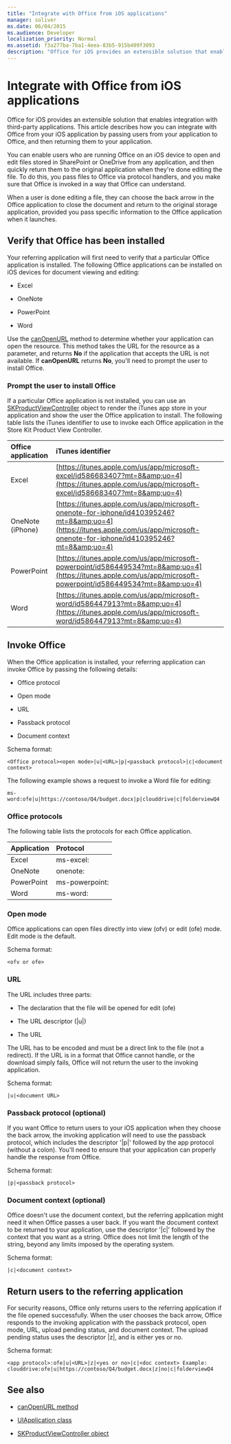```yaml
---
title: "Integrate with Office from iOS applications"
manager: soliver
ms.date: 06/04/2015
ms.audience: Developer
localization_priority: Normal
ms.assetid: f3a277ba-7ba1-4eea-83b5-915b409f3093
description: "Office for iOS provides an extensible solution that enables integration with third-party applications. This article describes how you can integrate with Office from your iOS application by passing users from your application to Office, and then returning them to your application."
---
```


# Integrate with Office from iOS applications

Office for iOS provides an extensible solution that enables integration with third-party applications. This article describes how you can integrate with Office from your iOS application by passing users from your application to Office, and then returning them to your application.
  
You can enable users who are running Office on an iOS device to open and edit files stored in SharePoint or OneDrive from any application, and then quickly return them to the original application when they're done editing the file. To do this, you pass files to Office via protocol handlers, and you make sure that Office is invoked in a way that Office can understand.
  
When a user is done editing a file, they can choose the back arrow in the Office application to close the document and return to the original storage application, provided you pass specific information to the Office application when it launches.
  
## Verify that Office has been installed

Your referring application will first need to verify that a particular Office application is installed. The following Office applications can be installed on iOS devices for document viewing and editing:
  
- Excel
    
- OneNote
    
- PowerPoint
    
- Word
    
Use the [canOpenURL](https://developer.apple.com/library/ios/documentation/UIKit/Reference/UIApplication_Class/index.html) method to determine whether your application can open the resource. This method takes the URL for the resource as a parameter, and returns **No** if the application that accepts the URL is not available. If **canOpenURL** returns **No**, you'll need to prompt the user to install Office.
  
### Prompt the user to install Office

 If a particular Office application is not installed, you can use an [SKProductViewController](https://developer.apple.com/library/ios/documentation/StoreKit/Reference/SKITunesProductViewController_Ref/index.html) object to render the iTunes app store in your application and show the user the Office application to install. The following table lists the iTunes identifier to use to invoke each Office application in the Store Kit Product View Controller. 
  
|**Office application**|**iTunes identifier**|
|:-----|:-----|
|Excel  <br/> |[https://itunes.apple.com/us/app/microsoft-excel/id586683407?mt=8&amp;uo=4](https://itunes.apple.com/us/app/microsoft-excel/id586683407?mt=8&amp;uo=4) <br/> |
|OneNote (iPhone)  <br/> |[https://itunes.apple.com/us/app/microsoft-onenote-for-iphone/id410395246?mt=8&amp;uo=4](https://itunes.apple.com/us/app/microsoft-onenote-for-iphone/id410395246?mt=8&amp;uo=4) <br/> |
|PowerPoint  <br/> |[https://itunes.apple.com/us/app/microsoft-powerpoint/id586449534?mt=8&amp;uo=4](https://itunes.apple.com/us/app/microsoft-powerpoint/id586449534?mt=8&amp;uo=4) <br/> |
|Word  <br/> |[https://itunes.apple.com/us/app/microsoft-word/id586447913?mt=8&amp;uo=4](https://itunes.apple.com/us/app/microsoft-word/id586447913?mt=8&amp;uo=4) <br/> |
   
## Invoke Office

When the Office application is installed, your referring application can invoke Office by passing the following details: 
  
- Office protocol
    
- Open mode
    
- URL
    
- Passback protocol
    
- Document context
    
Schema format:
  
 `<Office protocol><open mode>|u|<URL>|p|<passback protocol>|c|<document context>`
  
The following example shows a request to invoke a Word file for editing:
  
 `ms-word:ofe|u|https://contoso/Q4/budget.docx|p|clouddrive|c|folderviewQ4`
  
### Office protocols

The following table lists the protocols for each Office application. 
  
|**Application**|**Protocol**|
|:-----|:-----|
|Excel  <br/> |ms-excel:  <br/> |
|OneNote  <br/> |onenote:  <br/> |
|PowerPoint  <br/> |ms-powerpoint:  <br/> |
|Word  <br/> |ms-word:  <br/> |
   
### Open mode

Office applications can open files directly into view (ofv) or edit (ofe) mode. Edit mode is the default. 
  
Schema format:
  
 `<ofv or ofe>`
  
### URL

The URL includes three parts: 
  
- The declaration that the file will be opened for edit (ofe)
    
- The URL descriptor (|u|)
    
- The URL
    
The URL has to be encoded and must be a direct link to the file (not a redirect). If the URL is in a format that Office cannot handle, or the download simply fails, Office will not return the user to the invoking application. 
  
Schema format:
  
 `|u|<document URL>`
  
### Passback protocol (optional)

If you want Office to return users to your iOS application when they choose the back arrow, the invoking application will need to use the passback protocol, which includes the descriptor '|p|' followed by the app protocol (without a colon). You'll need to ensure that your application can properly handle the response from Office.
  
Schema format:
  
 `|p|<passback protocol>`
  
### Document context (optional)

Office doesn't use the document context, but the referring application might need it when Office passes a user back. If you want the document context to be returned to your application, use the descriptor '|c|' followed by the context that you want as a string. Office does not limit the length of the string, beyond any limits imposed by the operating system.
  
Schema format:
  
 `|c|<document context>`
  
## Return users to the referring application

For security reasons, Office only returns users to the referring application if the file opened successfully. When the user chooses the back arrow, Office responds to the invoking application with the passback protocol, open mode, URL, upload pending status, and document context. The upload pending status uses the descriptor |z|, and is either yes or no.
  
Schema format:
  
 `<app protocol>:ofe|u|<URL>|z|<yes or no>|c|<doc context> Example: clouddrive:ofe|u|https://contoso/Q4/budget.docx|z|no|c|folderviewQ4`
  
## See also
<a name="bk_addresources"> </a>

- [canOpenURL method](https://developer.apple.com/library/ios/documentation/UIKit/Reference/UIApplication_Class/index.html)
    
- [UIApplication class](https://developer.apple.com/library/ios/documentation/UIKit/Reference/UIApplication_Class/index.html)
    
- [SKProductViewController object](https://developer.apple.com/library/ios/documentation/StoreKit/Reference/SKITunesProductViewController_Ref/index.html)
    

